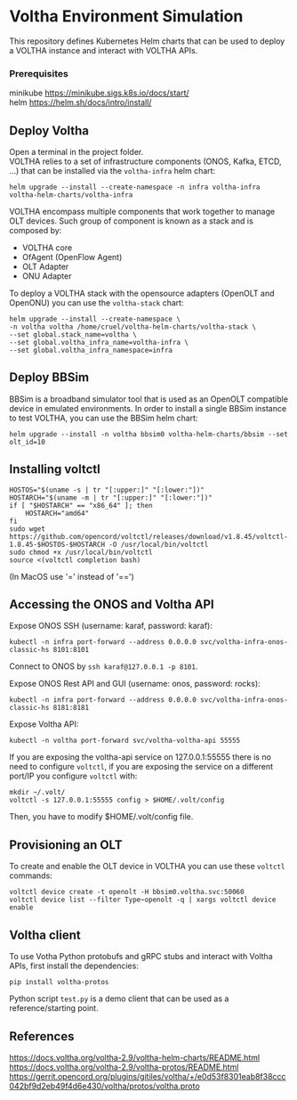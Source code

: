 # Voltha Environment Simulation
This repository defines Kubernetes Helm charts that can be used to deploy a VOLTHA instance and interact with VOLTHA APIs.

### Prerequisites
minikube https://minikube.sigs.k8s.io/docs/start/ \
helm https://helm.sh/docs/intro/install/

## Deploy Voltha
Open a terminal in the project folder. \
VOLTHA relies to a set of infrastructure components (ONOS, Kafka, ETCD, …) that can be installed via the `voltha-infra` helm chart:

```
helm upgrade --install --create-namespace -n infra voltha-infra voltha-helm-charts/voltha-infra
```

VOLTHA encompass multiple components that work together to manage OLT devices. Such group of component is known as a stack and is composed by:
- VOLTHA core
- OfAgent (OpenFlow Agent)
- OLT Adapter
- ONU Adapter

To deploy a VOLTHA stack with the opensource adapters (OpenOLT and OpenONU) you can use the `voltha-stack` chart:
```
helm upgrade --install --create-namespace \
-n voltha voltha /home/cruel/voltha-helm-charts/voltha-stack \
--set global.stack_name=voltha \
--set global.voltha_infra_name=voltha-infra \
--set global.voltha_infra_namespace=infra
```
## Deploy BBSim
BBSim is a broadband simulator tool that is used as an OpenOLT compatible device in emulated environments.
In order to install a single BBSim instance to test VOLTHA, you can use the BBSim helm chart:
```
helm upgrade --install -n voltha bbsim0 voltha-helm-charts/bbsim --set olt_id=10
```

## Installing voltctl
```
HOSTOS="$(uname -s | tr "[:upper:]" "[:lower:"])"
HOSTARCH="$(uname -m | tr "[:upper:]" "[:lower:"])"
if [ "$HOSTARCH" == "x86_64" ]; then
    HOSTARCH="amd64"
fi
sudo wget https://github.com/opencord/voltctl/releases/download/v1.8.45/voltctl-1.8.45-$HOSTOS-$HOSTARCH -O /usr/local/bin/voltctl
sudo chmod +x /usr/local/bin/voltctl
source <(voltctl completion bash)
```
(In MacOS use '=' instead of '==')

## Accessing the ONOS and Voltha API
Expose ONOS SSH (username: karaf, password: karaf):
```
kubectl -n infra port-forward --address 0.0.0.0 svc/voltha-infra-onos-classic-hs 8101:8101
```
Connect to ONOS by ```ssh karaf@127.0.0.1 -p 8101```.

Expose ONOS Rest API and GUI (username: onos, password: rocks):
```
kubectl -n infra port-forward --address 0.0.0.0 svc/voltha-infra-onos-classic-hs 8181:8181
```
Expose Voltha API:
```
kubectl -n voltha port-forward svc/voltha-voltha-api 55555
```
If you are exposing the voltha-api service on 127.0.0.1:55555 there is no need to configure `voltctl`, if you are exposing the service on a different port/IP you configure `voltctl` with:
```
mkdir ~/.volt/
voltctl -s 127.0.0.1:55555 config > $HOME/.volt/config
```
Then, you have to modify $HOME/.volt/config file.
## Provisioning an OLT
To create and enable the OLT device in VOLTHA you can use these `voltctl` commands:
```
voltctl device create -t openolt -H bbsim0.voltha.svc:50060
voltctl device list --filter Type~openolt -q | xargs voltctl device enable
```
## Voltha client
To use Votha Python protobufs and gRPC stubs and interact with Voltha APIs, first install the dependencies:
```
pip install voltha-protos
```
Python script `test.py` is a demo client that can be used as a reference/starting point.

## References
https://docs.voltha.org/voltha-2.9/voltha-helm-charts/README.html \
https://docs.voltha.org/voltha-2.9/voltha-protos/README.html \
https://gerrit.opencord.org/plugins/gitiles/voltha/+/e0d53f8301eab8f38ccc042bf9d2eb49f4d6e430/voltha/protos/voltha.proto
